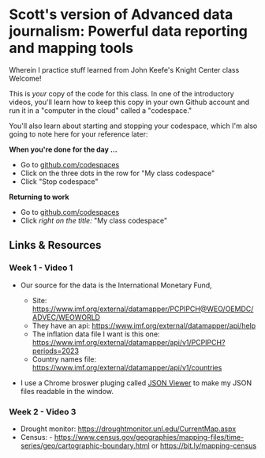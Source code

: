 # Scott's version of Advanced data journalism: Powerful data reporting and mapping tools
Wherein I practice stuff learned from John Keefe's Knight Center class
Welcome!

This is _your_ copy of the code for this class. In one of the introductory videos, you'll learn how to keep this copy in your own Github account and run it in a "computer in the cloud" called a "codespace."

You'll also learn about starting and stopping your codespace, which I'm also going to note here for your reference later:

**When you're done for the day ...**

- Go to [github.com/codespaces](https://github.com/codespaces)
- Click on the three dots in the row for "My class codespace"
- Click "Stop codespace"

**Returning to work**

- Go to [github.com/codespaces](https://github.com/codespaces)
- Click _right on the title:_ "My class codespace"

## Links & Resources

### Week 1 - Video 1

- Our source for the data is the International Monetary Fund, 
    - Site: https://www.imf.org/external/datamapper/PCPIPCH@WEO/OEMDC/ADVEC/WEOWORLD
    - They have an api: https://www.imf.org/external/datamapper/api/help 
    - The inflation data file I want is this one: https://www.imf.org/external/datamapper/api/v1/PCPIPCH?periods=2023
    - Country names file: https://www.imf.org/external/datamapper/api/v1/countries

- I use a Chrome broswer pluging called [JSON Viewer](https://chrome.google.com/webstore/detail/json-viewer/gbmdgpbipfallnflgajpaliibnhdgobh) to make my JSON files readable in the window.

### Week 2 - Video 3

- Drought monitor: https://droughtmonitor.unl.edu/CurrentMap.aspx
- Census: - https://www.census.gov/geographies/mapping-files/time-series/geo/cartographic-boundary.html or https://bit.ly/mapping-census



